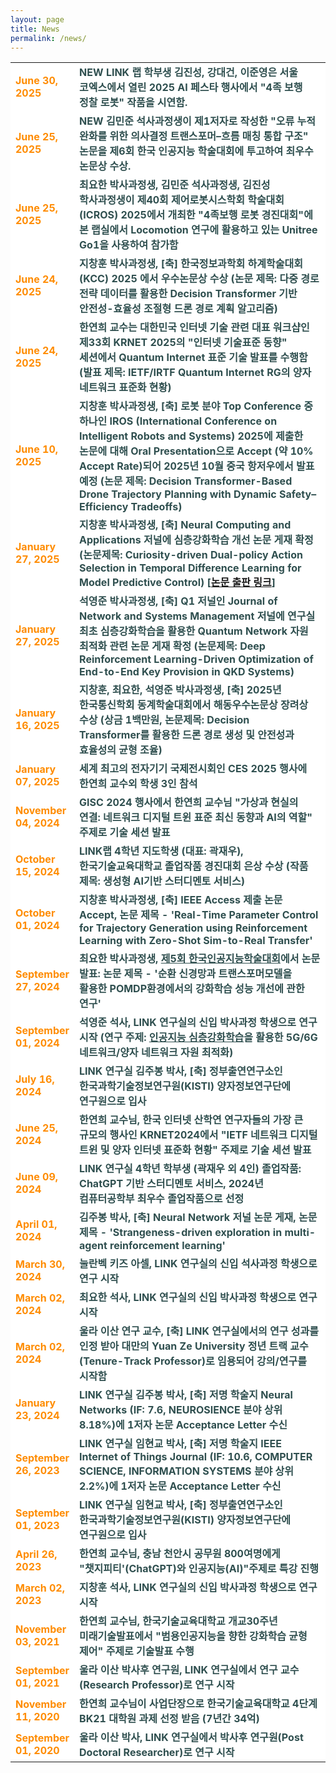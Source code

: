 ```yaml
---
layout: page
title: News
permalink: /news/
---
```

<style>
    .news {
        font-family: "NotoSansKR-Regular", sans-serif
        font-size: 1em;
        font-weight: bold;
    }
    
    .news td {
        color: darkorange;
    }

    .news .desc {
        color: darkslategray;
        word-break: keep-all;
    }

    @media (min-width: 1200px) {
        .container {
            max-width: 1180px;
            padding: 0;
        }
    }
</style>
<section>
    <div class="cw-content container-fluid">
        <div class="cyw-container">
            <div class="container">
                <!--Start Container Div-->
                <div style="background-color:white; font-size: 110%;">
                    <!--Start Content Grid-->
                    <div class="row content">
                            <table class="table">
                                <tr class="news" year="2025" month="09" day="30">
                                    <td class="text-md-right" style="width: 20%">
                                        June 30, 2025
                                    </td>
                                    <td class="desc" style="width: 80%">
                                        <span class="badge badge-danger">NEW</span>
                                        LINK 랩 학부생 김진성, 강대건, 이준영은 서울 코엑스에서 열린 2025 AI 페스타 행사에서 "4족 보행 정찰 로봇" 작품을 시연함. 
                                        <a href="https://www.veritas-a.com/news/articleView.html?idxno=575430" target="_blank">
                                            <i class="fa fa-link" aria-hidden="true"></i>
                                        </a>
                                    </td>
                                </tr>
                                <tr class="news" year="2025" month="09" day="25">
                                    <td class="text-md-right" style="width: 20%">
                                        June 25, 2025
                                    </td>
                                    <td class="desc" style="width: 80%">
                                        <span class="badge badge-danger">NEW</span>
                                        김민준 석사과정생이 제1저자로 작성한 "오류 누적 완화를 위한 의사결정 트랜스포머–흐름 매칭 통합 구조" 논문을 제6회 한국 인공지능 학술대회에 투고하여 최우수 논문상 수상.
                                        <a href="https://www.koreaai.org/" target="_blank">
                                            <i class="fa fa-link" aria-hidden="true"></i>
                                        </a>
                                    </td>
                                </tr>
                                <tr class="news" year="2025" month="06" day="25">
                                    <td class="text-md-right" style="width: 20%">
                                        June 25, 2025
                                    </td>
                                    <td class="desc" style="width: 80%">
                                        최요한 박사과정생, 김민준 석사과정생, 김진성 학사과정생이 제40회 제어로봇시스학회 학술대회 (ICROS) 2025에서 개최한 "4족보행 로봇 경진대회"에 본 랩실에서 Locomotion 연구에 활용하고 있는 Unitree Go1을 사용하여 참가함
                                    </td>
                                </tr>
                                <tr class="news" year="2025" month="06" day="24">
                                    <td class="text-md-right" style="width: 20%">
                                        June 24, 2025
                                    </td>
                                    <td class="desc" style="width: 80%">
                                        지창훈 박사과정생, [축] 한국정보과학회 하계학술대회 (KCC) 2025 에서 우수논문상 수상 (논문 제목: 다중 경로 전략 데이터를 활용한 Decision Transformer 기반 안전성-효율성 조절형 드론 경로 계획 알고리즘)
                                    </td>
                                </tr>
                                <tr class="news" year="2025" month="06" day="24">
                                    <td class="text-md-right" style="width: 20%">
                                        June 24, 2025
                                    </td>
                                    <td class="desc" style="width: 80%">
                                        한연희 교수는 대한민국 인터넷 기술 관련 대표 워크샵인 제33회 KRNET 2025의 "인터넷 기술표준 동향" 세션에서 Quantum Internet 표준 기술 발표를 수행함 (발표 제목: IETF/IRTF Quantum Internet RG의 양자 네트워크 표준화 현황)
                                    </td>
                                </tr>
                                <tr class="news" year="2025" month="06" day="10">
                                    <td class="text-md-right" style="width: 20%">
                                        June 10, 2025
                                    </td>
                                    <td class="desc" style="width: 80%">
                                        지창훈 박사과정생, [축] 로봇 분야 Top Conference 중 하나인 IROS (International Conference on Intelligent Robots and Systems) 2025에 제출한 논문에 대해 Oral Presentation으로 Accept (약 10% Accept Rate)되어 2025년 10월 중국 항저우에서 발표 예정 (논문 제목: Decision Transformer-Based Drone Trajectory Planning with Dynamic Safety–Efficiency Tradeoffs)
                                    </td>
                                </tr>
                                <tr class="news" year="2025" month="04" day="03">
                                    <td class="text-md-right" style="width: 20%">
                                        January 27, 2025
                                    </td>
                                    <td class="desc" style="width: 80%">
                                        지창훈 박사과정생, [축] Neural Computing and Applications 저널에 심층강화학습 개선 논문 게재 확정 (논문제목: Curiosity-driven Dual-policy Action Selection in Temporal Difference Learning for Model Predictive Control) [<a href="https://link.springer.com/article/10.1007/s00521-025-11252-z">논문 출판 링크</a>]
                                    </td>
                                </tr>
                                <tr class="news" year="2025" month="01" day="27">
                                    <td class="text-md-right" style="width: 20%">
                                        January 27, 2025
                                    </td>
                                    <td class="desc" style="width: 80%">
                                        석영준 박사과정생, [축] Q1 저널인 Journal of Network and Systems Management 저널에 연구실 최초 심층강화학습을 활용한 Quantum Network 자원 최적화 관련 논문 게재 확정 (논문제목: Deep Reinforcement Learning-Driven Optimization of End-to-End Key Provision in QKD Systems)
                                    </td>
                                </tr>
                                <tr class="news" year="2025" month="01" day="16">
                                    <td class="text-md-right" style="width: 20%">
                                        January 16, 2025
                                    </td>
                                    <td class="desc" style="width: 80%">
                                        지창훈, 최요한, 석영준 박사과정생, [축] 2025년 한국통신학회 동계학술대회에서 해동우수논문상 장려상 수상 (상금 1백만원, 논문제목: Decision Transformer를 활용한 드론 경로 생성 및 안전성과 효율성의 균형 조율)
                                    </td>
                                </tr>
                                <tr class="news" year="2025" month="01" day="07">
                                    <td class="text-md-right" style="width: 20%">
                                        January 07, 2025
                                    </td>
                                    <td class="desc" style="width: 80%">
                                        세계 최고의 전자기기 국제전시회인 CES 2025 행사에 한연희 교수외 학생 3인 참석
                                    </td>
                                </tr>
                                <tr class="news" year="2024" month="11" day="04">
                                    <td class="text-md-right" style="width: 20%">
                                        November 04, 2024
                                    </td>
                                    <td class="desc" style="width: 80%">
                                        GISC 2024 행사에서 한연희 교수님 "<b>가상과 현실의 연결: 네트워크 디지털 트윈 표준 최신 동향과 AI의 역할</b>" 주제로 기술 세션 발표
                                        <a href="https://www.icloud.com/sharedalbum/ko-kr/#B0dG6XBubJtre2f;EFBF55B1-7C8A-42BC-B8DB-1995AACC89AA" target="_blank">
                                            <i class="fa fa-link" aria-hidden="true"></i>
                                        </a>
                                    </td>
                                </tr>
                                <tr class="news" year="2024" month="10" day="01">
                                    <td class="text-md-right" style="width: 20%">
                                        October 15, 2024
                                    </td>
                                    <td class="desc" style="width: 80%">
                                        LINK랩 4학년 지도학생 (대표: 곽재우), 한국기술교육대학교 졸업작품 경진대회 은상 수상 (작품 제목: 생성형 AI기반 스터디멘토 서비스)
                                        <a href="https://www.koreatech.ac.kr/notice/view.es?mid=a10604010000&board_id=14&post_seq=33228&prefix_id=5" target="_blank">
                                            <i class="fa fa-link" aria-hidden="true"></i>
                                        </a>
                                    </td>
                                </tr>
                                <tr class="news" year="2024" month="10" day="01">
                                    <td class="text-md-right" style="width: 20%">
                                        October 01, 2024
                                    </td>
                                    <td class="desc" style="width: 80%">
                                        지창훈 박사과정생, [축] IEEE Access 제출 논문 Accept, 논문 제목 - 'Real-Time Parameter Control for Trajectory Generation using Reinforcement Learning with Zero-Shot Sim-to-Real Transfer' 
                                        <a href="https://ieeexplore.ieee.org/document/10705302" target="_blank">
                                            <i class="fa fa-link" aria-hidden="true"></i>
                                        </a>
                                    </td>
                                </tr>
                                <tr class="news" year="2024" month="09" day="27">
                                    <td class="text-md-right" style="width: 20%">
                                        September 27, 2024
                                    </td>
                                    <td class="desc" style="width: 80%">
                                        최요한 박사과정생, <u>제5회 한국인공지능학술대회</u>에서 논문 발표: 논문 제목 - '순환 신경망과 트랜스포머모델을 활용한 POMDP환경에서의 강화학습 성능 개선에 관한 연구'
                                        <a href="https://koreaai.org/" target="_blank">
                                            <i class="fa fa-link" aria-hidden="true"></i>
                                        </a>
                                    </td>
                                </tr>
                                <tr class="news" year="2024" month="09" day="01">
                                    <td class="text-md-right" style="width: 20%">
                                        September 01, 2024
                                    </td>
                                    <td class="desc" style="width: 80%">
                                        석영준 석사, LINK 연구실의 신입 박사과정 학생으로 연구 시작 (연구 주제: <u>인공지능 심층강화학습</u>을 활용한 5G/6G 네트워크/양자 네트워크 자원 최적화)
                                    </td>
                                </tr>
                                <tr class="news" year="2024" month="07" day="16">
                                    <td class="text-md-right" style="width: 20%">
                                        July 16, 2024
                                    </td>
                                    <td class="desc" style="width: 80%">
                                        LINK 연구실 김주봉 박사, [축] 정부출연연구소인 <strong>한국과학기술정보연구원(KISTI)</strong> 양자정보연구단에 연구원으로 입사
                                    </td>
                                </tr>
                                <tr class="news" year="2024" month="06" day="25">
                                    <td class="text-md-right" style="width: 20%">
                                        June 25, 2024
                                    </td>
                                    <td class="desc" style="width: 80%">
                                        한연희 교수님, 한국 인터넷 산학연 연구자들의 가장 큰 규모의 행사인 KRNET2024에서 "IETF 네트워크 디지털 트윈 및 양자 인터넷 표준화 현황" 주제로 기술 세션 발표
                                    </td>
                                </tr>
                                <tr class="news" year="2024" month="06" day="09">
                                    <td class="text-md-right" style="width: 20%">
                                        June 09, 2024
                                    </td>
                                    <td class="desc" style="width: 80%">
                                        LINK 연구실 4학년 학부생 (곽재우 외 4인) 졸업작품: <strong>ChatGPT 기반 스터디멘토 서비스</strong>, 2024년 컴퓨터공학부 최우수 졸업작품으로 선정
                                        <a href="https://www.youtube.com/watch?v=k7lPh06q0qw" target="_blank">
                                            <i class="fa fa-youtube" style="color: red"></i>
                                        </a>
                                    </td>
                                </tr>
                                <tr class="news" year="2024" month="04" day="01">
                                    <td class="text-md-right" style="width: 20%">
                                        April 01, 2024
                                    </td>
                                    <td class="desc" style="width: 80%">
                                        김주봉 박사, [축] Neural Network 저널 논문 게재, 논문 제목 - 'Strangeness-driven exploration in multi-agent reinforcement learning' 
                                        <a href="https://www.sciencedirect.com/science/article/pii/S089360802400073X" target="_blank">
                                            <i class="fa fa-link" aria-hidden="true"></i>
                                        </a>
                                    </td>
                                </tr>
                                <tr class="news" year="2024" month="03" day="30">
                                    <td class="text-md-right" style="width: 20%">
                                        March 30, 2024
                                    </td>
                                    <td class="desc" style="width: 80%">
                                        눌란벡 키즈 아셀, LINK 연구실의 신입 석사과정 학생으로 연구 시작
                                    </td>
                                </tr>
                                <tr class="news" year="2024" month="03" day="02">
                                    <td class="text-md-right" style="width: 20%">
                                        March 02, 2024
                                    </td>
                                    <td class="desc" style="width: 80%">
                                        최요한 석사, LINK 연구실의 신입 박사과정 학생으로 연구 시작
                                    </td>
                                </tr>
                                <tr class="news" year="2024" month="03" day="02">
                                    <td class="text-md-right" style="width: 20%">
                                        March 02, 2024
                                    </td>
                                    <td class="desc" style="width: 80%">
                                        울라 이산 연구 교수, [축] LINK 연구실에서의 연구 성과를 인정 받아 <strong>대만의 Yuan Ze University</strong> 정년 트랙 교수(Tenure-Track Professor)로 임용되어 강의/연구를 시작함
                                        <a href="https://www.cse.yzu.edu.tw/en/people/professor?name=Ihsan%20Ullah" target="_blank">
                                            <i class="fa fa-link" aria-hidden="true"></i>
                                        </a>
                                    </td>
                                </tr>
                                <tr class="news" year="2024" month="01" day="23">
                                    <td class="text-md-right" style="width: 20%">
                                        January 23, 2024
                                    </td>
                                    <td class="desc" style="width: 80%">
                                        LINK 연구실 김주봉 박사, [축] 저명 학술지 <strong>Neural Networks (IF: 7.6, NEUROSIENCE 분야 상위 8.18%)</strong>에 1저자 논문 Acceptance Letter 수신 
                                        <a href="https://www.sciencedirect.com/science/article/pii/S089360802400073X" target="_blank">
                                            <i class="fa fa-link" aria-hidden="true"></i>
                                        </a>
                                    </td>
                                </tr>
                                <tr class="news" year="2023" month="09" day="26">
                                    <td class="text-md-right" style="width: 20%">
                                        September 26, 2023
                                    </td>
                                    <td class="desc" style="width: 80%">
                                        LINK 연구실 임현교 박사, [축] 저명 학술지 <strong>IEEE Internet of Things Journal (IF: 10.6, COMPUTER SCIENCE, INFORMATION SYSTEMS 분야 상위 2.2%)</strong>에 1저자 논문 Acceptance Letter 수신 
                                        <a href="https://ieeexplore.ieee.org/abstract/document/10263775" target="_blank">
                                            <i class="fa fa-link" aria-hidden="true"></i>
                                        </a>
                                    </td>
                                </tr>
                                <tr class="news" year="2023" month="09" day="01">
                                    <td class="text-md-right" style="width: 20%">
                                        September 01, 2023
                                    </td>
                                    <td class="desc" style="width: 80%">
                                        LINK 연구실 임현교 박사, [축] 정부출연연구소인 <strong>한국과학기술정보연구원(KISTI)</strong> 양자정보연구단에 연구원으로 입사
                                    </td>
                                </tr>
                                <tr class="news" year="2023" month="04" day="26">
                                    <td class="text-md-right" style="width: 20%">
                                        April 26, 2023
                                    </td>
                                    <td class="desc" style="width: 80%">
                                        한연희 교수님, 충남 천안시 공무원 800여명에게 "챗지피티'(ChatGPT)와 인공지능(AI)"주제로 특강 진행 
                                        <a href="https://www.yna.co.kr/view/AKR20230426051400063" target="_blank">
                                            <i class="fa fa-link" aria-hidden="true"></i>
                                        </a>
                                    </td>
                                </tr>
                                <tr class="news" year="2023" month="03" day="02">
                                    <td class="text-md-right" style="width: 20%">
                                        March 02, 2023
                                    </td>
                                    <td class="desc" style="width: 80%">
                                        지창훈 석사, LINK 연구실의 신입 박사과정 학생으로 연구 시작
                                    </td>
                                </tr>
                                <tr class="news" year="2021" month="11" day="03">
                                    <td class="text-md-right" style="width: 20%">
                                        November 03, 2021
                                    </td>
                                    <td class="desc" style="width: 80%">
                                        한연희 교수님, 한국기술교육대학교 개교30주년 미래기술발표에서 "범용인공지능을 향한 강화학습 균형 제어" 주제로 기술발표 수행
                                        <a href="https://www.youtube.com/watch?v=Sx2Gp2srhlU" target="_blank">
                                            <i class="fa fa-youtube" style="color: red"></i>
                                        </a>
                                    </td>
                                </tr>
                                <tr class="news" year="2021" month="10" day="01">
                                    <td class="text-md-right" style="width: 20%">
                                        September 01, 2021
                                    </td>
                                    <td class="desc" style="width: 80%">
                                        울라 이산 박사후 연구원, LINK 연구실에서 연구 교수(Research Professor)로 연구 시작
                                    </td>
                                </tr>
                                <tr class="news" year="2020" month="11" day="11">
                                    <td class="text-md-right" style="width: 20%">
                                        November 11, 2020
                                    </td>
                                    <td class="desc" style="width: 80%">
                                        한연희 교수님이 사업단장으로 한국기술교육대학교 4단계 BK21 대학원 과제 선정 받음 (7년간 34억)
                                        <a href="https://www.ccdailynews.com/news/articleView.html?idxno=2015906" target="_blank">
                                            <i class="fa fa-link" aria-hidden="true"></i>
                                        </a>
                                    </td>
                                </tr>
                                <tr class="news" year="2020" month="09" day="01">
                                    <td class="text-md-right" style="width: 20%">
                                        September 01, 2020
                                    </td>
                                    <td class="desc" style="width: 80%">
                                        울라 이산 박사, LINK 연구실에서 박사후 연구원(Post Doctoral Researcher)로 연구 시작
                                    </td>
                                </tr>
                            </table>
                    </div>
                    <div class="clear"></div>
                    <!--End Content Grid-->
                </div>
            </div>
        </div>
        <!--End Container Div-->
    </div>
</section>

<script type="text/javascript">
    var acc = document.getElementsByClassName("accordion");

    for (var i = 0; i < acc.length; i++) {
        acc[i].addEventListener("click", function () {
            this.classList.toggle("acc_active");
            var panel = this.nextElementSibling;
            if (panel.style.maxHeight) {
                panel.style.maxHeight = null;
            } else {
                panel.style.maxHeight = panel.scrollHeight + "px";
            }
        });
    }

    for (var i = 0; i < acc.length; i++) {
        acc[i].click();
    }
</script>
